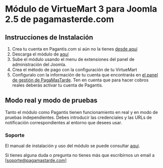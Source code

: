 # Módulo de VirtueMart 3 para Joomla 2.5 de pagamasterde.com


## Instrucciones de Instalación

1. Crea tu cuenta en Pagantis.com si aún no la tienes [desde aquí](https://bo.pagantis.com/users/sign_up)
2. Descarga el módulo de [aquí](https://github.com/pagantis/pagamastarde-virtuemart/releases/)
3. Sube el módulo usando el menu de extensiones del panel de administración del Joomla.
4. Crea el método de pago con la configuración de tu VirtueMart
4. Configuralo con la información de tu cuenta que encontrarás en [el panel de gestión de PagaMasTarde](https://bo.pagamastarde.com/). Ten en cuenta que para hacer cobros reales deberás activar tu cuenta de Pagantis.

## Modo real y modo de pruebas

Tanto el módulo como Pagantis tienen funcionamiento en real y en modo de pruebas independientes. Debes introducir las credenciales y las URLs de notificación correspondientes al entorno que desees usar.


### Soporte

El manual de instalación y uso del módulo se puede consultar [aquí](https://github.com/pagantis/pagamastarde-virtuemart/releases/).

Si tienes alguna duda o pregunta no tienes más que escribirnos un email a [soporte@pagamastarde.com]
